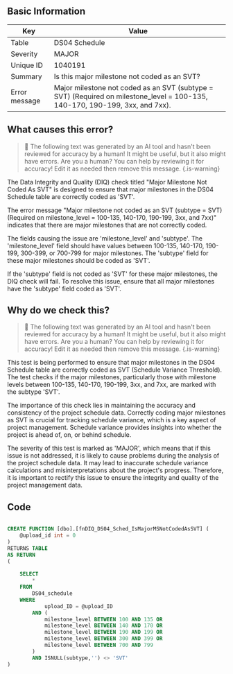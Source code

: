 ## Basic Information
| Key         | Value          |
|-------------|----------------|
| Table       | DS04 Schedule |
| Severity    | MAJOR |
| Unique ID   | 1040191   |
| Summary     | Is this major milestone not coded as an SVT? |
| Error message | Major milestone not coded as an SVT (subtype = SVT) (Required on milestone_level = 100-135, 140-170, 190-199, 3xx, and 7xx). |

## What causes this error?

> :robot: The following text was generated by an AI tool and hasn't been reviewed for accuracy by a human! It might be useful, but it also might have errors. Are you a human? You can help by reviewing it for accuracy! Edit it as needed then remove this message.
{.is-warning}

The Data Integrity and Quality (DIQ) check titled "Major Milestone Not Coded As SVT" is designed to ensure that major milestones in the DS04 Schedule table are correctly coded as 'SVT'. 

The error message "Major milestone not coded as an SVT (subtype = SVT) (Required on milestone_level = 100-135, 140-170, 190-199, 3xx, and 7xx)" indicates that there are major milestones that are not correctly coded. 

The fields causing the issue are 'milestone_level' and 'subtype'. The 'milestone_level' field should have values between 100-135, 140-170, 190-199, 300-399, or 700-799 for major milestones. The 'subtype' field for these major milestones should be coded as 'SVT'. 

If the 'subtype' field is not coded as 'SVT' for these major milestones, the DIQ check will fail. To resolve this issue, ensure that all major milestones have the 'subtype' field coded as 'SVT'.
## Why do we check this?

> :robot: The following text was generated by an AI tool and hasn't been reviewed for accuracy by a human! It might be useful, but it also might have errors. Are you a human? You can help by reviewing it for accuracy! Edit it as needed then remove this message.
{.is-warning}

This test is being performed to ensure that major milestones in the DS04 Schedule table are correctly coded as SVT (Schedule Variance Threshold). The test checks if the major milestones, particularly those with milestone levels between 100-135, 140-170, 190-199, 3xx, and 7xx, are marked with the subtype 'SVT'. 

The importance of this check lies in maintaining the accuracy and consistency of the project schedule data. Correctly coding major milestones as SVT is crucial for tracking schedule variance, which is a key aspect of project management. Schedule variance provides insights into whether the project is ahead of, on, or behind schedule. 

The severity of this test is marked as 'MAJOR', which means that if this issue is not addressed, it is likely to cause problems during the analysis of the project schedule data. It may lead to inaccurate schedule variance calculations and misinterpretations about the project's progress. Therefore, it is important to rectify this issue to ensure the integrity and quality of the project management data.
## Code

```sql

CREATE FUNCTION [dbo].[fnDIQ_DS04_Sched_IsMajorMSNotCodedAsSVT] (
	@upload_id int = 0
)
RETURNS TABLE
AS RETURN
(
	
	SELECT
		*
	FROM
		DS04_schedule
	WHERE
			upload_ID = @upload_ID
		AND (
			milestone_level BETWEEN 100 AND 135 OR
			milestone_level BETWEEN 140 AND 170 OR
			milestone_level BETWEEN 190 AND 199 OR
			milestone_level BETWEEN 300 AND 399 OR
			milestone_level BETWEEN 700 AND 799
		)
		AND ISNULL(subtype,'') <> 'SVT'
)
```
